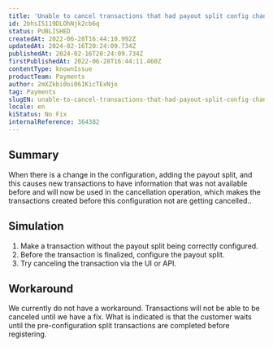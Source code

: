 ```yaml
---
title: 'Unable to cancel transactions that had payout split config change'
id: 2bhsI5119DLOhNjk2cb6q
status: PUBLISHED
createdAt: 2022-06-28T16:44:10.992Z
updatedAt: 2024-02-16T20:24:09.734Z
publishedAt: 2024-02-16T20:24:09.734Z
firstPublishedAt: 2022-06-28T16:44:11.460Z
contentType: knownIssue
productTeam: Payments
author: 2mXZkbi0oi061KicTExNjo
tag: Payments
slugEN: unable-to-cancel-transactions-that-had-payout-split-config-change
locale: en
kiStatus: No Fix
internalReference: 364382
---
```


## Summary


When there is a change in the configuration, adding the payout split, and this causes new transactions to have information that was not available before and will now be used in the cancellation operation, which makes the transactions created before this configuration not are getting cancelled..



## Simulation



1. Make a transaction without the payout split being correctly configured.
2. Before the transaction is finalized, configure the payout split.
3. Try canceling the transaction via the UI or API.



## Workaround


We currently do not have a workaround. Transactions will not be able to be canceled until we have a fix. What is indicated is that the customer waits until the pre-configuration split transactions are completed before registering.


